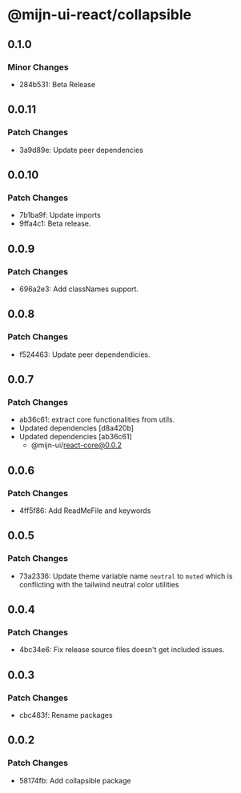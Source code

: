 # @mijn-ui-react/collapsible

## 0.1.0

### Minor Changes

- 284b531: Beta Release

## 0.0.11

### Patch Changes

- 3a9d89e: Update peer dependencies

## 0.0.10

### Patch Changes

- 7b1ba9f: Update imports
- 9ffa4c1: Beta release.

## 0.0.9

### Patch Changes

- 696a2e3: Add classNames support.

## 0.0.8

### Patch Changes

- f524463: Update peer dependendicies.

## 0.0.7

### Patch Changes

- ab36c61: extract core functionalities from utils.
- Updated dependencies [d8a420b]
- Updated dependencies [ab36c61]
  - @mijn-ui/react-core@0.0.2

## 0.0.6

### Patch Changes

- 4ff5f86: Add ReadMeFile and keywords

## 0.0.5

### Patch Changes

- 73a2336: Update theme variable name `neutral` to `muted` which is conflicting with the tailwind neutral color utilities

## 0.0.4

### Patch Changes

- 4bc34e6: Fix release source files doesn't get included issues.

## 0.0.3

### Patch Changes

- cbc483f: Rename packages

## 0.0.2

### Patch Changes

- 58174fb: Add collapsible package
